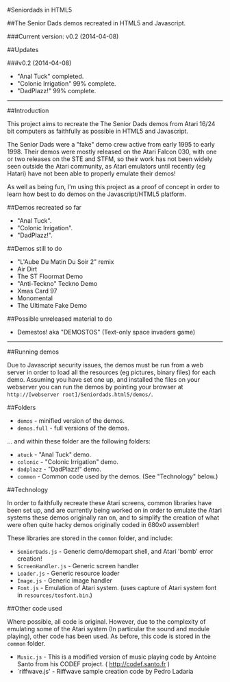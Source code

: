#Seniordads in HTML5

##The Senior Dads demos recreated in HTML5 and Javascript.

###Current version: v0.2 (2014-04-08)

##Updates

###v0.2 (2014-04-08)

* "Anal Tuck" completed.
* "Colonic Irrigation" 99% complete.
* "DadPlazz!" 99% complete.


---

##Introduction

This project aims to recreate the The Senior Dads demos from Atari 16/24 bit computers as faithfully 
as possible in HTML5 and Javascript.

The Senior Dads were a "fake" demo crew active from early 1995 to early 1998. Their demos were mostly
released on the Atari Falcon 030, with one or two releases on the STE and STFM, so their work has not been 
widely seen outside the Atari community, as Atari emulators until recently (eg Hatari) have not been able 
to properly emulate their demos!

As well as being fun, I'm using this project as a proof of concept in order to learn how best to do demos 
on the Javascript/HTML5 platform.

##Demos recreated so far

* "Anal Tuck".
* "Colonic Irrigation".
* "DadPlazz!".

##Demos still to do

* "L'Aube Du Matin Du Soir 2" remix
* Air Dirt
* The ST Floormat Demo
* "Anti-Teckno" Teckno Demo
* Xmas Card 97
* Monomental
* The Ultimate Fake Demo

##Possible unreleased material to do
* Demestos! aka "DEMOSTOS" (Text-only space invaders game) 

---

##Running demos

Due to Javascript security issues, the demos must be run from a web server in order to load all the resources
(eg pictures, binary files) for each demo. Assuming you have set one up, and installed the files on your webserver
you can run the demos by pointing your browser at `http://[webserver root]/Seniordads.html5/demos/`.

##Folders
* `demos` - minified version of the demos.
* `demos.full` - full versions of the demos.

... and within these folder are the following folders:
* `atuck` - "Anal Tuck" demo.
* `colonic` - "Colonic Irrigation" demo.
* `dadplazz` - "DadPlazz!" demo.
* `common` - Common code used by the demos. (See "Technology" below.)

##Technology

In order to faithfully recreate these Atari screens, common libraries have been set up, and are currently being worked on
in order to emulate the Atari systems these demos originally ran on, and to simplify the creation of what were often quite
hacky demos originally coded in 680x0 assembler! 

These libraries are stored in the `common` folder, and include:
* `SeniorDads.js` - Generic demo/demopart shell, and Atari 'bomb' error creation! 
* `ScreenHandler.js` - Generic screen handler 
* `Loader.js` - Generic resource loader
* `Image.js` - Generic image handler
* `Font.js` - Emulation of Atari system. (uses capture of Atari system font in `resources/tosfont.bin`.)

##Other code used

Where possible, all code is original. However, due to the complexity of emulating some of the Atari system (In
particular the sound and module playing), other code has been used. As before, this code is stored in the `common` folder.

* `Music.js` - This is a modified version of music playing code by Antoine Santo from his CODEF project. ( http://codef.santo.fr )
* `riffwave.js' - Riffwave sample creation code by Pedro Ladaria

